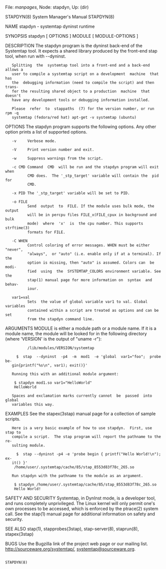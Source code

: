 File: *manpages*,  Node: stapdyn,  Up: (dir)

STAPDYN(8)                  System Manager's Manual                 STAPDYN(8)



NAME
       stapdyn - systemtap dyninst runtime


SYNOPSIS
       stapdyn [ OPTIONS ] MODULE [ MODULE-OPTIONS ]


DESCRIPTION
       The  stapdyn program is the dyninst back-end of the Systemtap tool.  It
       expects a shared library produced by the front-end stap tool, when  run
       with --dyninst.


       Splitting  the  systemtap tool into a front-end and a back-end allows a
       user to compile a systemtap script on a development  machine  that  has
       the  debugging information (need to compile the script) and then trans‐
       fer the resulting shared object to a production  machine  that  doesn't
       have any development tools or debugging information installed.

       Please  refer  to  stappaths  (7) for the version number, or run rpm -q
       systemtap (fedora/red hat) apt-get -v systemtap (ubuntu)


OPTIONS
       The stapdyn program supports the following options.  Any  other  option
       prints a list of supported options.

       -v     Verbose mode.

       -V     Print version number and exit.

       -w     Suppress warnings from the script.

       -c CMD Command  CMD  will be run and the stapdyn program will exit when
              CMD does.  The '_stp_target' variable will contain the  pid  for
              CMD.

       -x PID The '_stp_target' variable will be set to PID.

       -o FILE
              Send  output  to  FILE. If the module uses bulk mode, the output
              will be in percpu files FILE_x(FILE_cpux in background and  bulk
              mode)  where  'x'  is  the cpu number. This supports strftime(3)
              formats for FILE.

       -C WHEN
              Control coloring of error messages. WHEN must be either "never",
              "always",  or "auto" (i.e. enable only if at a terminal). If the
              option is missing, then "auto" is assumed. Colors can  be  modi‐
              fied  using  the  SYSTEMTAP_COLORS environment variable. See the
              stap(1) manual page for more information on  syntax  and  behav‐
              iour.

       var1=val
              Sets  the value of global variable var1 to val. Global variables
              contained within a script are treated as options and can be  set
              from the stapdyn command line.


ARGUMENTS
       MODULE  is  either  a  module path or a module name.  If it is a module
       name, the module will be looked for in the following  directory  (where
       'VERSION' is the output of "uname -r"):

              /lib/modules/VERSION/systemtap

         $  stap  --dyninst  -p4  -m  mod1  -e 'global  var1="foo";  probe be‐
       gin{printf("%s\n", var1); exit()}'

       Running this with an additional module argument:

        $ stapdyn mod1.so var1="HelloWorld"
        HelloWorld

       Spaces and exclamation marks currently cannot  be  passed  into  global
       variables this way.


EXAMPLES
       See the stapex(3stap) manual page for a collection of sample scripts.

       Here is a very basic example of how to use stapdyn.  First, use stap to
       compile a script.  The stap program will report the pathname to the re‐
       sulting module.

         $  stap --dyninst -p4 -e 'probe begin { printf("Hello World!\n"); ex‐
       it() }'
        /home/user/.systemtap/cache/85/stap_8553d83f78c_265.so

       Run stapdyn with the pathname to the module as an argument.

        $ stapdyn /home/user/.systemtap/cache/85/stap_8553d83f78c_265.so
        Hello World!


SAFETY AND SECURITY
       Systemtap, in DynInst mode, is a developer tool,  and  runs  completely
       unprivileged.  The Linux kernel will only permit one's own processes to
       be accessed, which is enforced by the ptrace(2) system call.   See  the
       stap(1) manual page for additional information on safety and security.


SEE ALSO
       stap(1), stapprobes(3stap), stap-server(8), staprun(8), stapex(3stap)


BUGS
       Use  the  Bugzilla  link  of  the project web page or our mailing list.
       http://sourceware.org/systemtap/, <systemtap@sourceware.org>.




                                                                    STAPDYN(8)
